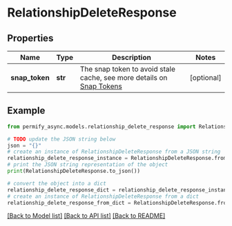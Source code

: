 # RelationshipDeleteResponse


## Properties

Name | Type | Description | Notes
------------ | ------------- | ------------- | -------------
**snap_token** | **str** | The snap token to avoid stale cache, see more details on [Snap Tokens](../../operations/snap-tokens) | [optional] 

## Example

```python
from permify_async.models.relationship_delete_response import RelationshipDeleteResponse

# TODO update the JSON string below
json = "{}"
# create an instance of RelationshipDeleteResponse from a JSON string
relationship_delete_response_instance = RelationshipDeleteResponse.from_json(json)
# print the JSON string representation of the object
print(RelationshipDeleteResponse.to_json())

# convert the object into a dict
relationship_delete_response_dict = relationship_delete_response_instance.to_dict()
# create an instance of RelationshipDeleteResponse from a dict
relationship_delete_response_from_dict = RelationshipDeleteResponse.from_dict(relationship_delete_response_dict)
```
[[Back to Model list]](../README.md#documentation-for-models) [[Back to API list]](../README.md#documentation-for-api-endpoints) [[Back to README]](../README.md)


